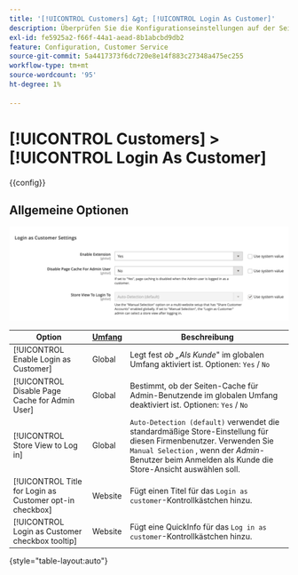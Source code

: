 ```yaml
---
title: '[!UICONTROL Customers] &gt; [!UICONTROL Login As Customer]'
description: Überprüfen Sie die Konfigurationseinstellungen auf der Seite [!UICONTROL Customers] &gt; [!UICONTROL Login As Customer] des Commerce Admin-Bereichs.
exl-id: fe5925a2-f66f-44a1-aead-8b1abcbd9db2
feature: Configuration, Customer Service
source-git-commit: 5a4417373f6dc720e8e14f883c27348a475ec255
workflow-type: tm+mt
source-wordcount: '95'
ht-degree: 1%

---
```


# [!UICONTROL Customers] > [!UICONTROL Login As Customer]

{{config}}

## Allgemeine Optionen

![Als Kunde anmelden - Allgemeine Optionen](./assets/login-as-customer.png)<!-- zoom -->

<!-- [Login As Customer - General Options](https://experienceleague.adobe.com/en/docs/commerce-admin/customers/customer-accounts/manage/login-as-customer) -->

| Option | [Umfang](../../getting-started/websites-stores-views.md#scope-settings) | Beschreibung |
|-- | -- | -- |
| [!UICONTROL Enable Login as Customer] | Global | Legt fest _ob „Als Kunde_&quot; im globalen Umfang aktiviert ist. Optionen: `Yes` / `No` |
| [!UICONTROL Disable Page Cache for Admin User] | Global | Bestimmt, ob der Seiten-Cache für Admin-Benutzende im globalen Umfang deaktiviert ist. Optionen: `Yes` / `No` |
| [!UICONTROL Store View to Log in] | Global | `Auto-Detection (default)` verwendet die standardmäßige Store-Einstellung für diesen Firmenbenutzer. Verwenden Sie `Manual Selection` , wenn der _Admin_-Benutzer beim Anmelden als Kunde die Store-Ansicht auswählen soll. |
| [!UICONTROL Title for Login as Customer opt-in checkbox] | Website | Fügt einen Titel für das `Login as customer`-Kontrollkästchen hinzu. |
| [!UICONTROL Login as Customer checkbox tooltip] | Website | Fügt eine QuickInfo für das `Log in as customer`-Kontrollkästchen hinzu. |

{style="table-layout:auto"}
